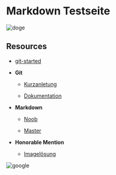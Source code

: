 # **Markdown Testseite** #

![doge](https://user-images.githubusercontent.com/60201852/76613337-39b7ea00-651e-11ea-874b-8f907ad05854.png)

## **Resources** ##

* [git-started](https://github.com/taitruong/git-started)

* **Git**

  * [Kurzanletung](https://rogerdudler.github.io/git-guide/index.de.html)

  * [Dokumentation](https://www.notion.so/Introduction-to-Git-ac396a0697704709a12b6a0e545db049)

* **Markdown**

   * [Noob](https://github.com/prof3ssorSt3v3/Learning-Github#new-heading-from-a-collaborator)

   * [Master](https://guides.github.com/features/mastering-markdown/)

* **Honorable Mention**
 
  * [Imagelösung](https://gist.github.com/vinkla/dca76249ba6b73c5dd66a4e986df4c8d)


![google](https://user-images.githubusercontent.com/60201852/76613273-1d1bb200-651e-11ea-8a3c-15059cd3a570.jpg)







